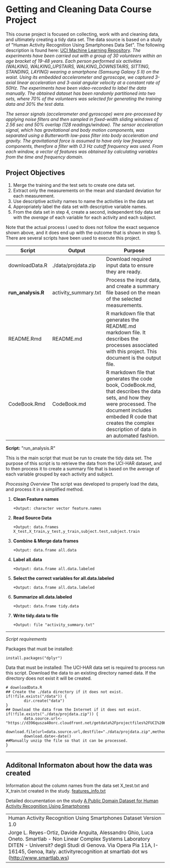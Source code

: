 Getting and Cleaning Data Course Project
========================================

This course project is focused on collecting, work with and cleaning data, and ultimately creating a tidy data set. The data source is based on a study of "Human Activity Recognition Using Smartphones Data Set". The following description is found here: [UCI Machine Learning Repository](http://archive.ics.uci.edu/ml/datasets/Human+Activity+Recognition+Using+Smartphones).
*The experiments have been carried out with a group of 30 volunteers within an age bracket of 19-48 years. Each person performed six activities (WALKING, WALKING\_UPSTAIRS, WALKING\_DOWNSTAIRS, SITTING, STANDING, LAYING) wearing a smartphone (Samsung Galaxy S II) on the waist. Using its embedded accelerometer and gyroscope, we captured 3-axial linear acceleration and 3-axial angular velocity at a constant rate of 50Hz. The experiments have been video-recorded to label the data manually. The obtained dataset has been randomly partitioned into two sets, where 70% of the volunteers was selected for generating the training data and 30% the test data.*

*The sensor signals (accelerometer and gyroscope) were pre-processed by applying noise filters and then sampled in fixed-width sliding windows of 2.56 sec and 50% overlap (128 readings/window). The sensor acceleration signal, which has gravitational and body motion components, was separated using a Butterworth low-pass filter into body acceleration and gravity. The gravitational force is assumed to have only low frequency components, therefore a filter with 0.3 Hz cutoff frequency was used. From each window, a vector of features was obtained by calculating variables from the time and frequency domain.*

Project Objectives
------------------

1.  Merge the training and the test sets to create one data set.
2.  Extract only the measurements on the mean and standard deviation for each measurement.
3.  Use descriptive activity names to name the activities in the data set
4.  Appropriately label the data set with descriptive variable names.
5.  From the data set in step 4, create a second, independent tidy data set with the *average* of each variable for each activity and each subject.

Note that the actual process I used to does not follow the exact sequence shown above, and it does end up with the outcome that is shown in step 5. There are several scripts have been used to execute this project.

|Script|Output|Purpose|
|------|------|-------|
|downloadData.R|./data/projdata.zip|Download required input data to ensure they are ready.|
|**run\_analysis.R**|activity\_summary.txt|Process the input data, and create a summary file based on the mean of the selected measurements.|
|README.Rmd|README.md|R markdown file that generates the README.md markdown file. It describes the processes associated with this project. This document is the output file.|
|CodeBook.Rmd|CodeBook.md|R markdown file that generates the code book, CodeBook.md, that describes the data sets, and how they were processed. The document includes embeded R code that creates the complex description of data in an automated fashion.|

**Script:** "run\_analysis.R"

This is the main script that must be run to create the tidy data set. The purpose of this script is to retrieve the data from the UCI-HAR dataset, and to then process it to create a summary file that is based on the average of each variable grouped by each activity and subject.

*Processing Overview* The script was developed to properly load the data, and process it in a simplified method.

1.  **Clean Feature names**

        +Output: character vector feature.names

2.  **Read Source Data**

        +Output: data.frames X_test,X_train,y_test,y_train,subject.test,subject.train

3.  **Combine & Merge data frames**

        +Output: data.frame all.data 

4.  **Label all.data**

        +Output: data.frame all.data.labeled 

5.  **Select the correct variables for all.data.labeled**

        +Output: data.frame all.data.labeled    

6.  **Summarize all.data.labeled**

        +Output: data.frame tidy.data    

7.  **Write tidy.data to file**

        +Output: file "activity_summary.txt"    

* * * * *

*Script requirements*

Packages that must be installed:

    install.packages("dplyr")

Data that must be installed:
The UCI-HAR data set is required to process run this script. Download the data to an existing directory named data. If the directory does not exist it will be created.

    # downloadData.R
    ## Create the ./data directory if it does not exist.
    if(!file.exists("/data")) {
            dir.create("data") 
    }
    ## Download the data from the Internet if it does not exist.
    if(!file.exists("./data/projdata.zip")) {
            data.source.url<-"https://d396qusza40orc.cloudfront.net/getdata%2Fprojectfiles%2FUCI%20HAR%20Dataset.zip"
            download.file(url=data.source.url,destfile="./data/projdata.zip",method="curl")
            download.date<-date()
    ##Manually unzip the file so that it can be processed.        
    }

* * * * *

Additonal Informaton about how the data was created
---------------------------------------------------

Information about the column names from the data set X\_test.txt and X\_train.txt created in the study.
[features\_info.txt](data/UCI-HAR/features_info.txt "Describes the feature names that were collected in the original study")

Detailed documentation on the study [A Public Domain Dataset for Human Activity Recognition Using Smartphones](https://www.elen.ucl.ac.be/Proceedings/esann/esannpdf/es2013-84.pdf "A Public Domain Dataset for Human Activity Recognition Using Smartphones")

<table>
<colgroup>
<col width="5%" />
</colgroup>
<tbody>
<tr class="odd">
<td align="left">Human Activity Recognition Using Smartphones Dataset Version 1.0</td>
</tr>
<tr class="even">
<td align="left">Jorge L. Reyes-Ortiz, Davide Anguita, Alessandro Ghio, Luca Oneto. Smartlab - Non Linear Complex Systems Laboratory DITEN - Universit? degli Studi di Genova. Via Opera Pia 11A, I-16145, Genoa, Italy. <script type="text/javascript">
<!--
h='&#x73;&#x6d;&#x61;&#114;&#116;&#108;&#x61;&#98;&#46;&#x77;&#x73;';a='&#64;';n='&#x61;&#x63;&#116;&#x69;&#118;&#x69;&#116;&#x79;&#114;&#x65;&#x63;&#x6f;&#x67;&#110;&#x69;&#116;&#x69;&#x6f;&#110;';e=n+a+h;
document.write('<a h'+'ref'+'="ma'+'ilto'+':'+e+'">'+e+'<\/'+'a'+'>');
// -->
</script><noscript>&#x61;&#x63;&#116;&#x69;&#118;&#x69;&#116;&#x79;&#114;&#x65;&#x63;&#x6f;&#x67;&#110;&#x69;&#116;&#x69;&#x6f;&#110;&#32;&#x61;&#116;&#32;&#x73;&#x6d;&#x61;&#114;&#116;&#108;&#x61;&#98;&#32;&#100;&#x6f;&#116;&#32;&#x77;&#x73;</noscript> (<a href="http://www.smartlab.ws">http://www.smartlab.ws</a>)</td>
</tr>
</tbody>
</table>
